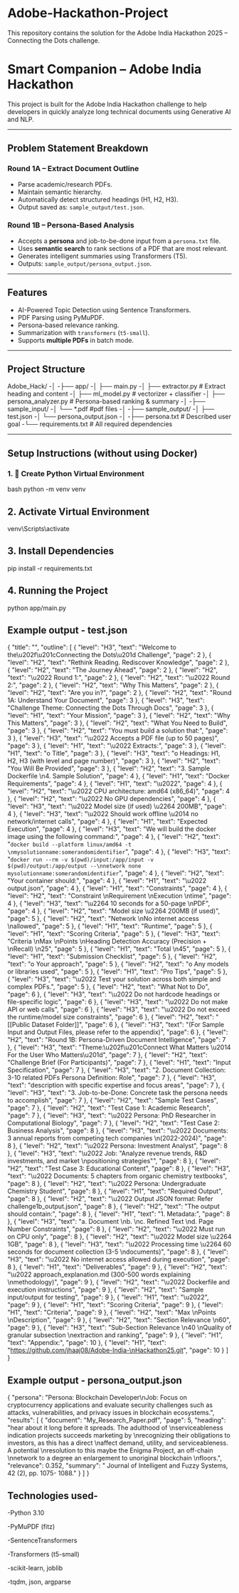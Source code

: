 # Adobe-Hackathon-Project
This repository contains the solution for the Adobe India Hackathon 2025 – Connecting the Dots challenge.

#  Smart  Companion – Adobe India Hackathon

This project is built for the Adobe India Hackathon challenge to help  developers in quickly analyze long technical documents using Generative AI and NLP.

---

##  Problem Statement Breakdown

### Round 1A – Extract Document Outline

- Parse academic/research PDFs.
- Maintain semantic hierarchy.
- Automatically detect structured headings (H1, H2, H3).
- Output saved as: `sample_output/test.json`.

###  Round 1B – Persona-Based Analysis

- Accepts a **persona** and job-to-be-done input from a `persona.txt` file.
- Uses **semantic search** to rank sections of a PDF that are most relevant.
- Generates intelligent summaries using Transformers (T5).
- Outputs: `sample_output/persona_output.json`.

---

##  Features

-  AI-Powered Topic Detection using Sentence Transformers.
-  PDF Parsing using PyMuPDF.
-  Persona-based relevance ranking.
-  Summarization with `transformers` (`t5-small`).
-  Supports **multiple PDFs** in batch mode.

---

##  Project Structure

Adobe_Hack/
-│
-├── app/
-│ ├── main.py 
-│ ├── extractor.py # Extract heading and content
-│ ├── ml_model.py #  vectorizer + classifier
-│ ├── persona_analyzer.py # Persona-based ranking & summary
-│
-├── sample_input/
-│ └── *.pdf #pdf files
-│
-├── sample_output/
-│ ├── test.json
-│ └── persona_output.json
-│
-├── persona.txt # Described user goal 
-└── requirements.txt # All required dependencies



---

##  Setup Instructions (without using Docker)

### 1. 🐍 Create Python Virtual Environment

 bash
 python -m venv venv

## 2.  Activate Virtual Environment

venv\Scripts\activate

## 3.  Install Dependencies

pip install -r requirements.txt

## 4.  Running the Project
python app/main.py 


##  Example output - test.json
{
  "title": "",
  "outline": [
    {
      "level": "H3",
      "text": "Welcome to the\u202f\u201cConnecting the Dots\u201d Challenge",
      "page": 2
    },
    {
      "level": "H2",
      "text": "Rethink Reading. Rediscover Knowledge",
      "page": 2
    },
    {
      "level": "H2",
      "text": "The Journey Ahead",
      "page": 2
    },
    {
      "level": "H2",
      "text": "\u2022 Round 1:",
      "page": 2
    },
    {
      "level": "H2",
      "text": "\u2022 Round 2:",
      "page": 2
    },
    {
      "level": "H2",
      "text": "Why This Matters",
      "page": 2
    },
    {
      "level": "H2",
      "text": "Are you in?",
      "page": 2
    },
    {
      "level": "H2",
      "text": "Round 1A: Understand Your Document",
      "page": 3
    },
    {
      "level": "H3",
      "text": "Challenge Theme: Connecting the Dots Through Docs",
      "page": 3
    },
    {
      "level": "H1",
      "text": "Your Mission",
      "page": 3
    },
    {
      "level": "H2",
      "text": "Why This Matters",
      "page": 3
    },
    {
      "level": "H2",
      "text": "What You Need to Build",
      "page": 3
    },
    {
      "level": "H2",
      "text": "You must build a solution that:",
      "page": 3
    },
    {
      "level": "H3",
      "text": "\u2022 Accepts a PDF file (up to 50 pages)",
      "page": 3
    },
    {
      "level": "H1",
      "text": "\u2022 Extracts:",
      "page": 3
    },
    {
      "level": "H1",
      "text": "o Title",
      "page": 3
    },
    {
      "level": "H3",
      "text": "o Headings: H1, H2, H3 (with level and page number)",
      "page": 3
    },
    {
      "level": "H2",
      "text": "You Will Be Provided",
      "page": 3
    },
    {
      "level": "H2",
      "text": "3. Sample Dockerfile  \n4. Sample Solution",
      "page": 4
    },
    {
      "level": "H1",
      "text": "Docker Requirements",
      "page": 4
    },
    {
      "level": "H1",
      "text": "\u2022",
      "page": 4
    },
    {
      "level": "H2",
      "text": "\u2022 CPU architecture: amd64 (x86_64)",
      "page": 4
    },
    {
      "level": "H2",
      "text": "\u2022 No GPU dependencies",
      "page": 4
    },
    {
      "level": "H3",
      "text": "\u2022 Model size (if used) \u2264 200MB",
      "page": 4
    },
    {
      "level": "H3",
      "text": "\u2022 Should work offline \u2014 no network/internet calls",
      "page": 4
    },
    {
      "level": "H1",
      "text": "Expected Execution",
      "page": 4
    },
    {
      "level": "H3",
      "text": "We will build the docker image using the following command:",
      "page": 4
    },
    {
      "level": "H2",
      "text": "```docker build --platform linux/amd64 -t \nmysolutionname:somerandomidentifier```",
      "page": 4
    },
    {
      "level": "H3",
      "text": "```docker run --rm -v $(pwd)/input:/app/input -v $(pwd)/output:/app/output --\nnetwork none mysolutionname:somerandomidentifier```",
      "page": 4
    },
    {
      "level": "H2",
      "text": "Your container should:",
      "page": 4
    },
    {
      "level": "H1",
      "text": "\u2022 output.json",
      "page": 4
    },
    {
      "level": "H1",
      "text": "Constraints",
      "page": 4
    },
    {
      "level": "H2",
      "text": "Constraint  \nRequirement  \nExecution \ntime",
      "page": 4
    },
    {
      "level": "H3",
      "text": "\u2264 10 seconds for a 50-page \nPDF",
      "page": 4
    },
    {
      "level": "H2",
      "text": "Model size  \u2264 200MB (if used)",
      "page": 5
    },
    {
      "level": "H2",
      "text": "Network  \nNo internet access \nallowed",
      "page": 5
    },
    {
      "level": "H1",
      "text": "Runtime",
      "page": 5
    },
    {
      "level": "H1",
      "text": "Scoring Criteria",
      "page": 5
    },
    {
      "level": "H3",
      "text": "Criteria  \nMax \nPoints  \nHeading Detection Accuracy (Precision + \nRecall)  \n25",
      "page": 5
    },
    {
      "level": "H1",
      "text": "Total  \n45",
      "page": 5
    },
    {
      "level": "H1",
      "text": "Submission Checklist",
      "page": 5
    },
    {
      "level": "H2",
      "text": "o Your approach",
      "page": 5
    },
    {
      "level": "H2",
      "text": "o Any models or libraries used",
      "page": 5
    },
    {
      "level": "H1",
      "text": "Pro Tips",
      "page": 5
    },
    {
      "level": "H3",
      "text": "\u2022 Test your solution across both simple and complex PDFs.",
      "page": 5
    },
    {
      "level": "H2",
      "text": "What Not to Do",
      "page": 6
    },
    {
      "level": "H3",
      "text": "\u2022 Do not hardcode headings or file-specific logic",
      "page": 6
    },
    {
      "level": "H3",
      "text": "\u2022 Do not make API or web calls",
      "page": 6
    },
    {
      "level": "H3",
      "text": "\u2022 Do not exceed the runtime/model size constraints",
      "page": 6
    },
    {
      "level": "H2",
      "text": "[[Public Dataset Folder]]",
      "page": 6
    },
    {
      "level": "H3",
      "text": "(For Sample Input and Output Files, please refer to the appendix)",
      "page": 6
    },
    {
      "level": "H2",
      "text": "Round 1B: Persona-Driven Document Intelligence",
      "page": 7
    },
    {
      "level": "H3",
      "text": "Theme:\u202f\u201cConnect What Matters \u2014 For the User Who Matters\u201d",
      "page": 7
    },
    {
      "level": "H2",
      "text": "Challenge Brief (For Participants)",
      "page": 7
    },
    {
      "level": "H1",
      "text": "Input Specification",
      "page": 7
    },
    {
      "level": "H3",
      "text": "2. Document Collection: 3-10 related PDFs Persona Definition: Role",
      "page": 7
    },
    {
      "level": "H3",
      "text": "description with specific expertise and focus areas",
      "page": 7
    },
    {
      "level": "H3",
      "text": "3. Job-to-be-Done: Concrete task the persona needs to accomplish",
      "page": 7
    },
    {
      "level": "H2",
      "text": "Sample Test Cases",
      "page": 7
    },
    {
      "level": "H2",
      "text": "Test Case 1: Academic Research",
      "page": 7
    },
    {
      "level": "H3",
      "text": "\u2022 Persona: PhD Researcher in Computational Biology",
      "page": 7
    },
    {
      "level": "H2",
      "text": "Test Case 2: Business Analysis",
      "page": 8
    },
    {
      "level": "H3",
      "text": "\u2022 Documents: 3 annual reports from competing tech companies \n(2022-2024)",
      "page": 8
    },
    {
      "level": "H2",
      "text": "\u2022 Persona: Investment Analyst",
      "page": 8
    },
    {
      "level": "H3",
      "text": "\u2022 Job: \"Analyze revenue trends, R&D investments, and market \npositioning strategies\"",
      "page": 8
    },
    {
      "level": "H2",
      "text": "Test Case 3: Educational Content",
      "page": 8
    },
    {
      "level": "H3",
      "text": "\u2022 Documents: 5 chapters from organic chemistry textbooks",
      "page": 8
    },
    {
      "level": "H2",
      "text": "\u2022 Persona: Undergraduate Chemistry Student",
      "page": 8
    },
    {
      "level": "H1",
      "text": "Required Output",
      "page": 8
    },
    {
      "level": "H2",
      "text": "\u2022 Output JSON format: Refer challenge1b_output.json",
      "page": 8
    },
    {
      "level": "H2",
      "text": "The output should contain:",
      "page": 8
    },
    {
      "level": "H1",
      "text": "1. Metadata:",
      "page": 8
    },
    {
      "level": "H3",
      "text": "a. Document \nb.  \nc. Refined Text \nd. Page Number Constraints",
      "page": 8
    },
    {
      "level": "H2",
      "text": "\u2022 Must run on CPU only",
      "page": 8
    },
    {
      "level": "H2",
      "text": "\u2022 Model size \u2264 1GB",
      "page": 8
    },
    {
      "level": "H3",
      "text": "\u2022 Processing time \u2264 60 seconds for document collection (3-5 \ndocuments)",
      "page": 8
    },
    {
      "level": "H3",
      "text": "\u2022 No internet access allowed during execution",
      "page": 8
    },
    {
      "level": "H1",
      "text": "Deliverables",
      "page": 9
    },
    {
      "level": "H2",
      "text": "\u2022 approach_explanation.md (300-500 words explaining \nmethodology)",
      "page": 9
    },
    {
      "level": "H2",
      "text": "\u2022 Dockerfile and execution instructions",
      "page": 9
    },
    {
      "level": "H2",
      "text": "Sample input/output for testing",
      "page": 9
    },
    {
      "level": "H1",
      "text": "\u2022",
      "page": 9
    },
    {
      "level": "H1",
      "text": "Scoring Criteria",
      "page": 9
    },
    {
      "level": "H1",
      "text": "Criteria",
      "page": 9
    },
    {
      "level": "H2",
      "text": "Max \nPoints  \nDescription",
      "page": 9
    },
    {
      "level": "H2",
      "text": "Section Relevance   \n60",
      "page": 9
    },
    {
      "level": "H3",
      "text": "Sub-Section Relevance  \n40  \nQuality of granular subsection \nextraction and ranking",
      "page": 9
    },
    {
      "level": "H1",
      "text": "Appendix:",
      "page": 10
    },
    {
      "level": "H1",
      "text": "https://github.com/jhaaj08/Adobe-India-\nHackathon25.git",
      "page": 10
    }
  ]
}

##  Example output - persona_output.json
{
  "persona": "Persona: Blockchain Developer\nJob: Focus on cryptocurrency applications and evaluate security challenges such as attacks, vulnerabilities, and privacy issues in blockchain ecosystems.",
  "results": [
    {
      "document": "My_Research_Paper.pdf",
      "page": 5,
      "heading": "hear about it long before it spreads. The adulthood of \nserviceableness indication projects succeeds marketing by \nrecognizing their obligations to investors, as this has a direct \naffect demand, utility, and serviceableness.  A potential \nresolution to this maybe the Enigma Project, an off-chain \nnetwork to a degree an enlargement to unoriginal blockchain \nfloors.",
      "relevance": 0.352,
      "summary": " Journal of Intelligent and Fuzzy Systems, 42 (2), pp. 1075- 1088."
    }
  ]
}

## Technologies used-
-Python 3.10

-PyMuPDF (fitz)

-SentenceTransformers

-Transformers (t5-small)

-scikit-learn, joblib

-tqdm, json, argparse






